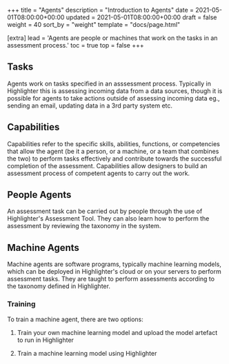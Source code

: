 +++
title = "Agents"
description = "Introduction to Agents"
date = 2021-05-01T08:00:00+00:00
updated = 2021-05-01T08:00:00+00:00
draft = false
weight = 40
sort_by = "weight"
template = "docs/page.html"

[extra]
lead = 'Agents are people or machines that work on the tasks in an assessment process.'
toc = true
top = false
+++

## Tasks

Agents work on tasks specified in an asssessment process. Typically in Highlighter this is assessing incoming data from a data sources, though it is possible for agents to take actions outside of assessing incoming data eg., sending an email, updating data in a 3rd party system etc.

## Capabilities

Capabilities refer to the specific skills, abilities, functions, or competencies that allow the agent (be it a person, or a machine, or a team that combines the two) to perform tasks effectively and contribute towards the successful completion of the assessment. Capabilities allow designers to build an assessment process of competent agents to carry out the work.

## People Agents

An assessment task can be carried out by people through the use of Highlighter's Assessment Tool. They can also learn how to perform the assessment by reviewing the taxonomy in the system.

## Machine Agents

Machine agents are software programs, typically machine learning models, which can be deployed in Highlighter's cloud or on your servers to perform assessment tasks. They are taught to perform assessments according to the taxonomy defined in Highlighter.

### Training

To train a machine agent, there are two options:

1. Train your own machine learning model and upload the model artefact to run in Highlighter

2. Train a machine learning model using Highlighter
